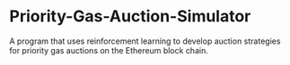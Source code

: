 # Priority-Gas-Auction-Simulator
A program that uses reinforcement learning to develop auction strategies for priority gas auctions on the Ethereum block chain.
